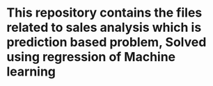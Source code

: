 # This repository contains the files related to sales analysis which is prediction based problem, Solved using regression of Machine learning